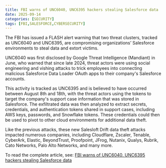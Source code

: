 ```yaml
---
title: FBI warns of UNC6040, UNC6395 hackers stealing Salesforce data
date: 2025-09-14
categories: [SECURITY]
tags: [FBI,SALESFORCE,CYBERSECURITY]
---
```


The FBI has issued a FLASH alert warning that two threat clusters, tracked as UNC6040 and UNC6395, are compromising organizations’ Salesforce environments to steal data and extort victims.

UNC6040 was first disclosed by Google Threat Intelligence (Mandiant) in June, who warned that since late 2024, threat actors were using social engineering and vishing attacks to trick employees into connecting malicious Salesforce Data Loader OAuth apps to their company's Salesforce accounts.

This activity is tracked as UNC6395 and is believed to have occurred between August 8th and 18th, with the threat actors using the tokens to target the company's support case information that was stored in Salesforce. The exfiltrated data was then analyzed to extract secrets, credentials, and authentication tokens shared in support cases, including AWS keys, passwords, and Snowflake tokens. These credentials could then be used to pivot to other cloud environments for additional data theft.

Like the previous attacks, these new Salesloft Drift data theft attacks impacted numerous companies, including Cloudflare, Zscaler, Tenable, CyberArk, Elastic, BeyondTrust, Proofpoint, JFrog, Nutanix, Qualys, Rubrik, Cato Networks, Palo Alto Networks, and many more.

To read the complete article, see: [FBI warns of UNC6040, UNC6395 hackers stealing Salesforce data](https://www.bleepingcomputer.com/news/security/fbi-warns-of-unc6040-unc6395-hackers-stealing-salesforce-data/)